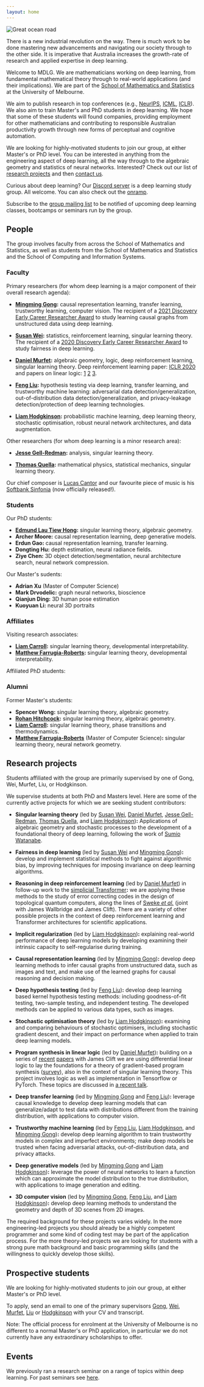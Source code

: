 ```yaml
---
layout: home
---
```


![Great ocean road](ocean.jpg?w=1740&h=980&fit=crop&crop=center&auto=format)

There is a new industrial revolution on the way.
There is much work to be done mastering new advancements and navigating our
society through to the other side.
It is imperative that Australia increases the growth-rate of research and
applied expertise in deep learning.

Welcome to MDLG.
We are mathematicians working on deep learning, from fundamental mathematical
theory through to real-world applications (and their implications).
We are part of the
  [School of Mathematics and Statistics](https://ms.unimelb.edu.au/home)
at the University of Melbourne.

We aim to publish research in top conferences
  (e.g., [NeurIPS](https://nips.cc/), [ICML](https://icml.cc/),
  [ICLR](https://iclr.cc/)).
We also aim to train Master's and PhD students in deep learning.
We hope that some of these students will found companies, providing
employment for other mathematicians and contributing to responsible
Australian productivity growth through new forms of perceptual and cognitive
automation.

We are looking for highly-motivated students to join our group, at either
Master's or PhD level.
You can be interested in anything from the engineering aspect of deep
learning, all the way through to the algebraic geometry and statistics of
neural networks.
Interested? Check out our list of [research projects](#research-projects) and
then [contact us](#prospective-students).

Curious about deep learning?
Our [Discord server](https://discord.gg/XwAc3hH) is a deep learning study group.
All welcome.
You can also check out the [onramp](onramp).

Subscribe to the [group mailing list](https://tinyletter.com/mdlg) to be
notified of upcoming deep learning classes, bootcamps or seminars run by the
group.

<!--We run a [seminar](http://therisingsea.org/post/seminar-ch/) on deep
learning.-->

<!--Feel free to drop by for a chat in our **public office hours** on [Zoom](https://unimelb.zoom.us/j/537135126) (on hiatus for one week while a new time is decided, see Discord).-->

<!--*Iluka is an Aboriginal Australian word meaning: [by the sea](https://www.gnb.nsw.gov.au/place_naming/placename_search/extract?id=MackXtrXan).*-->

## People

The group involves faculty from across the School of Mathematics and
Statistics, as well as students from the School of Mathematics and Statistics
and the School of Computing and Information Systems.

### Faculty

Primary researchers (for whom deep learning is a major component of their
overall research agenda):

* **[Mingming Gong](https://mingming-gong.github.io/):**
  causal representation learning, transfer learning, trustworthy learning,
  computer vision.
  The recipient of a
    [2021 Discovery Early Career Researcher Award](https://dataportal.arc.gov.au/RGS/Web/Grants/DE210101624)
  to study learning causal graphs from unstructured data using deep learning.

* **[Susan Wei](https://www.suswei.com/):**
  statistics, reinforcement learning, singular learning theory.
  The recipient of a
    [2020 Discovery Early Career Researcher Award](https://dataportal.arc.gov.au/NCGP/Web/Grant/Grant/DE200101253)
  to study fairness in deep learning.

* **[Daniel Murfet](http://therisingsea.org/):**
  algebraic geometry, logic, deep reinforcement learning, singular learning
  theory.
  Deep reinforcement learning paper:
    [ICLR 2020](https://openreview.net/forum?id=rkecJ6VFvr)
  and papers on linear logic:
    [1](https://arxiv.org/abs/1407.2650)
    [2](https://arxiv.org/abs/1805.10770)
    [3](https://arxiv.org/abs/1805.11813).

* **[Feng Liu](https://fengliu90.github.io/):**
  hypothesis testing via deep learning, transfer learning, and trustworthy
  machine learning: adversarial data detection/generalization,
  out-of-distribution data detection/generalization, and privacy-leakage
  detection/protection of deep learning technologies. 

* **[Liam Hodgkinson](https://www.liamhodgkinson.com):**
  probabilistic machine learning, deep learning theory, stochastic
  optimisation, robust neural network architectures, and data augmentation.

Other researchers (for whom deep learning is a minor research area):

* **[Jesse Gell-Redman](https://sites.google.com/site/jessegellredman/):**
  analysis, singular learning theory.

* **[Thomas Quella](https://researchers.ms.unimelb.edu.au/~tquella@unimelb/#home):**
  mathematical physics, statistical mechanics, singular learning theory.

Our chief composer is
  [Lucas Cantor](https://www.lucascantormusic.com/)
and our favourite piece of music is his
  [Softbank Sinfonia](https://open.spotify.com/album/3Y0xYCNHtl6HNeEoxyP96c?si=5VHQ4D54RauyuPIO4rx6Jg)
(now officially released!).

### Students

Our PhD students:

* **[Edmund Lau Tiew Hong](https://edmundlth.github.io/):**
  singular learning theory, algebraic geometry.
* **Archer Moore:**
  causal representation learning, deep generative models.
* **Erdun Gao:**
  causal representation learning, transfer learning.
* **Dongting Hu:**
  depth estimation, neural radiance fields.
* **Ziye Chen:**
  3D object detection/segmentation, neural architecture search, neural
  network compression.

Our Master's sudents:

* **Adrian Xu** (Master of Computer Science)
* **Mark Drvodelic:**
  graph neural networks, bioscience
* **Qianjun Ding:**
  3D human pose estimation
* **Kuoyuan Li:**
  neural 3D portraits 

### Affiliates

Visiting research associates:

* **[Liam Carroll](https://lemmykc.github.io/):**
  singular learning theory, developmental interpretability.
* **[Matthew Farrugia-Roberts](https://far.in.net):**
  singular learning theory, developmental interpretability.

Affiliated PhD students:

### Alumni

Former Master's students:

* **Spencer Wong:**
  singular learning theory, algebraic geometry.
* **[Rohan Hitchcock](http://rohanhitchcock.com/):**
  singular learning theory, algebraic geometry.
* **[Liam Carroll](https://lemmykc.github.io/):**
  singular learning theory, phase transitions and thermodynamics.
* **[Matthew Farrugia-Roberts](https://far.in.net)**
  (Master of Computer Science)**:**
  singular learning theory, neural network geometry.


## Research projects

Students affiliated with the group are primarily supervised by one of
Gong, Wei, Murfet, Liu, or Hodgkinson.
<!--and are expected to participate in the group seminar.-->
We supervise students at both PhD and Masters level. Here are some of the
currently active projects for which we are seeking student contributors:

* **Singular learning theory**
  (led by [Susan Wei](https://www.suswei.com/),
  [Daniel Murfet](http://therisingsea.org/),
  [Jesse Gell-Redman](https://sites.google.com/site/jessegellredman/),
  [Thomas Quella](https://researchers.ms.unimelb.edu.au/~tquella@unimelb/#home),
  and [Liam Hodgkinson](https://www.liamhodgkinson.com))**:**
  Applications of algebraic geometry and stochastic processes to the
  development of a foundational theory of deep learning, following the work
  of [Sumio Watanabe](http://watanabe-www.math.dis.titech.ac.jp/users/swatanab/singular-learning-theory.html).

* **Fairness in deep learning**
  (led by [Susan Wei](https://www.suswei.com/) and
  [Mingming Gong](https://mingming-gong.github.io/))**:**
  develop and implement statistical methods to fight against algorithmic bias,
  by improving techniques for imposing invariance on deep learning
  algorithms.

* **Reasoning in deep reinforcement learning**
  (led by [Daniel Murfet](http://therisingsea.org/)) in follow-up work to the
  [simplicial Transformer](https://openreview.net/forum?id=rkecJ6VFvr)**:**
  we are applying these methods to the study of error correcting codes in the
  design of topological quantum computers, along the lines of
  [Sweke *et al.*](https://arxiv.org/abs/1810.07207)
  (joint with James Wallbridge and James Clift).
  There are a variety of other possible projects in the context of deep
  reinforcement learning and Transformer architectures for scientific
  applications.

* **Implicit regularization**
  (led by [Liam Hodgkinson](https://www.liamhodgkinson.com))**:**
  explaining real-world performance of deep learning models by developing
  examining their intrinsic capacity to self-regularise during training.

* **Causal representation learning**
  (led by [Mingming Gong](https://mingming-gong.github.io/))**:**
  develop deep learning methods to infer causal graphs from unstructured
  data, such as images and text, and make use of the learned graphs for
  causal reasoning and decision making.

* **Deep hypothesis testing**
  (led by [Feng Liu](https://fengliu90.github.io/))**:**
  develop deep learning based kernel hypothesis testing methods: including
  goodness-of-fit testing, two-sample testing, and independent testing. The
  developed methods can be applied to various data types, such as images.

* **Stochastic optimisation theory**
  (led by [Liam Hodgkinson](https://www.liamhodgkinson.com))**:**
  examining and comparing behaviours of stochastic optimisers, including
  stochastic gradient descent, and their impact on performance when applied
  to train deep learning models. 

* **Program synthesis in linear logic**
  (led by [Daniel Murfet](http://therisingsea.org/))**:**
  building on a series of
  [recent](https://arxiv.org/abs/1805.10770)
  [papers](https://arxiv.org/abs/1805.11813)
  with James Clift we are using differential linear logic to lay the
  foundations for a theory of gradient-based program synthesis
  ([survey](https://gist.github.com/dmurfet/688af9d4413cbb9a13ca5d50b28ddcbc)),
  also in the context of singular learning theory. This project involves
  logic as well as implementation in Tensorflow or PyTorch.
  These topics are discussed in [a recent talk](https://youtu.be/IW4LjjAWrO4).

* **Deep transfer learning**
  (led by [Mingming Gong](https://mingming-gong.github.io/)
  and [Feng Liu](https://fengliu90.github.io/))**:**
  leverage causal knowledge to develop deep learning models that can
  generalize/adapt to test data with distributions different from the
  training distribution, with applications to computer vision.

* **Trustworthy machine learning**
  (led by [Feng Liu](https://fengliu90.github.io/),
  [Liam Hodgkinson](https://www.liamhodgkinson.com),
  and [Mingming Gong](https://mingming-gong.github.io/))**:**
  develop deep learning algorithm to train trustworthy models in complex and
  imperfect environments; make deep models be trusted when facing adversarial
  attacks, out-of-distribution data, and privacy attacks.

* **Deep generative models**
  (led by [Mingming Gong](https://mingming-gong.github.io/)
  and [Liam Hodgkinson](https://www.liamhodgkinson.com))**:**
  leverage the power of neural networks to learn a function which can
  approximate the model distribution to the true distribution, with
  applications to image generation and editing.

* **3D computer vision**
  (led by [Mingming Gong](https://mingming-gong.github.io/),
  [Feng Liu](https://fengliu90.github.io/),
  and [Liam Hodgkinson](https://www.liamhodgkinson.com))**:**
  develop deep learning methods to understand the geometry and depth of 3D
  scenes from 2D images.

The required background for these projects varies widely. In the more
engineering-led projects you should already be a highly competent programmer
and some kind of coding test may be part of the application process. For the
more theory-led projects we are looking for students with a strong pure math
background and basic programming skills (and the willingness to quickly
develop those skills).

## Prospective students

We are looking for highly-motivated students to join our group, at either
Master's or PhD level.

To apply, send an email to one of the primary supervisors
  [Gong](mailto:mingming.gong@unimelb.edu.au),
  [Wei](mailto:susan.wei@unimelb.edu.au),
  [Murfet](mailto:d.murfet@unimelb.edu.au),
  [Liu](mailto:d.feng.liu1@unimelb.edu.au) or
  [Hodgkinson](lhodgkinson@unimelb.edu.au)
with your CV and transcript.

Note:
The official process for enrolment at the University of Melbourne is no
different to a normal Master's or PhD application, in particular we do not
currently have any extraordinary scholarships to offer.

## Events

We previously ran a research seminar on a range of topics within deep
learning.
For past seminars see [here](seminar).
